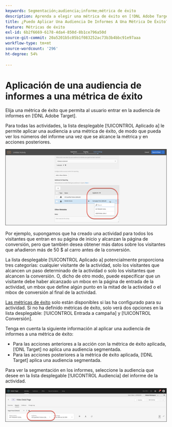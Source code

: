 ```yaml
---
keywords: Segmentación;audiencia;informe;métrica de éxito
description: Aprenda a elegir una métrica de éxito en [!DNL Adobe Target] que califique al usuario para la audiencia de informes.
title: ¿Puedo Aplicar Una Audiencia De Informes A Una Métrica De Éxito?
feature: Métricas de éxito
exl-id: 6b2f6669-6178-4da4-850d-8b1ce796a50d
source-git-commit: 20a5201b5c05b1f083252ac73b3b4bbc91e97aaa
workflow-type: tm+mt
source-wordcount: '296'
ht-degree: 54%

---
```


# Aplicación de una audiencia de informes a una métrica de éxito

Elija una métrica de éxito que permita al usuario entrar en la audiencia de informes en [!DNL Adobe Target].

Para todas las actividades, la lista desplegable [!UICONTROL Aplicado a] le permite aplicar una audiencia a una métrica de éxito, de modo que pueda ver los números del informe una vez que se alcance la métrica y en acciones posteriores.

![](assets/success_metric.png)

Por ejemplo, supongamos que ha creado una actividad para todos los visitantes que entran en su página de inicio y alcanzan la página de conversión, pero que también desea obtener más datos sobre los visitantes que añadieron más de 50 $ al carro antes de la conversión.

La lista desplegable [!UICONTROL Aplicado a] potencialmente proporciona tres categorías: cualquier visitante de la actividad, solo los visitantes que alcancen un paso determinado de la actividad o solo los visitantes que alcancen la conversión. O, dicho de otro modo, puede especificar que un visitante debe haber alcanzado un mbox en la página de entrada de la actividad, un mbox que define algún punto en la mitad de la actividad o el mbox de conversión al final de la actividad.

[Las métricas de éxito](/help/c-activities/r-success-metrics/success-metrics.md#reference_D011575C85DA48E989A244593D9B9924) solo están disponibles si las ha configurado para su actividad. Si no ha definido métricas de éxito, solo verá dos opciones en la lista desplegable: [!UICONTROL Entrada a campaña] y [!UICONTROL Conversión].

Tenga en cuenta la siguiente información al aplicar una audiencia de informes a una métrica de éxito:

* Para las acciones anteriores a la acción con la métrica de éxito aplicada, [!DNL Target] no aplica una audiencia segmentada.
* Para las acciones posteriores a la métrica de éxito aplicada, [!DNL Target] aplica una audiencia segmentada.

Para ver la segmentación en los informes, seleccione la audiencia que desee en la lista desplegable [!UICONTROL Audiencia] del informe de la actividad.

![](assets/reporting_audience_dropdown.png)

